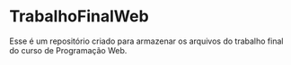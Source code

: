 # TrabalhoFinalWeb
Esse é um repositório criado para armazenar os arquivos do trabalho final do curso de Programação Web.
